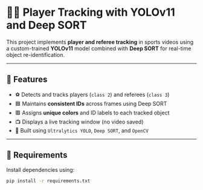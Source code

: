 # 🏃‍♂️ Player Tracking with YOLOv11 and Deep SORT

This project implements **player and referee tracking** in sports videos using a custom-trained **YOLOv11** model combined with **Deep SORT** for real-time object re-identification.

---

## 🔧 Features

- ⚽ Detects and tracks players (`class 2`) and referees (`class 3`)
- 🟦 Maintains **consistent IDs** across frames using Deep SORT
- 🟥 Assigns **unique colors** and ID labels to each tracked object
- 📺 Displays a live tracking window (no video saved)
- 🧠 Built using `Ultralytics YOLO`, `Deep SORT`, and `OpenCV`

---

## 🧩 Requirements

Install dependencies using:

```bash
pip install -r requirements.txt
